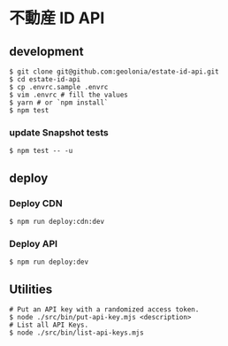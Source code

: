 #  不動産 ID API

## development

```shell
$ git clone git@github.com:geolonia/estate-id-api.git
$ cd estate-id-api
$ cp .envrc.sample .envrc
$ vim .envrc # fill the values
$ yarn # or `npm install`
$ npm test
```

### update Snapshot tests

```shell
$ npm test -- -u
```

## deploy

### Deploy CDN

```shell
$ npm run deploy:cdn:dev
```

### Deploy API

```shell
$ npm run deploy:dev
```

## Utilities

```shell
# Put an API key with a randomized access token.
$ node ./src/bin/put-api-key.mjs <description>
# List all API Keys.
$ node ./src/bin/list-api-keys.mjs
```
